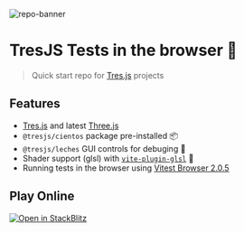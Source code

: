 ![repo-banner](https://github.com/Tresjs/playground/raw/main/public/github-banner.png)

# TresJS Tests in the browser 🚀

> Quick start repo for [Tres.js](https://tresjs.org) projects

## Features

- [Tres.js](https://tresjs.org) and latest [Three.js](https://threejs.org)
- `@tresjs/cientos` package pre-installed 📦
- `@tresjs/leches` GUI controls for debuging 🍰
- Shader support (glsl) with [`vite-plugin-glsl`](https://github.com/UstymUkhman/vite-plugin-glsl) 🎨
- Running tests in the browser using [Vitest Browser 2.0.5](https://github.com/vitest-dev/vitest)

## Play Online

[![Open in StackBlitz](https://developer.stackblitz.com/img/open_in_stackblitz.svg)](https://stackblitz.com/github/userquin/tresjs-vitest-browser-tests)

